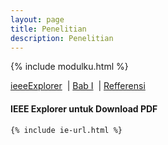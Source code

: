 ```yaml
---
layout: page
title: Penelitian
description: Penelitian 
---
```

{% include modulku.html %}
<!--
	modulku.html berisi javascript untuk cek mobile device, 
	jika perangkat mobile device maka ubah div-kolom menjadi div-rows
-->
<script>

	function msg(a){
		alert(a);
	}

	function checkmobile(a,b){
		//---Periksa jika perangkat Mobile Device maka tampilkan a dan hide b
		if( /Android|webOS|iPhone|iPad|iPod|BlackBerry|IEMobile|Opera Mini/i.test(navigator.userAgent) ) {
			document.getElementById(a).style.display = 'block';
			document.getElementById(b).style.display = 'none';
		}
		else
		{
			;
		}
	}

	function showinrows(a,b){
			document.getElementById(a).style.display = 'block';
			document.getElementById(b).style.display = 'none';
	}

	window.onload = function(){ 

		if( /Android|webOS|iPhone|iPad|iPod|BlackBerry|IEMobile|Opera Mini/i.test(navigator.userAgent) ) {
			var d4 = document.getElementById('sir');
			d4.style.visibility = "hidden";
			//alert("TES PESAN-PESAN .........!");
		}
	};
	function openpdf (fpdf){
		window.open(fpdf);
		window.title("Open-File")
	}

	function showx(a) {
		var dtag = ["bab1","i3e","reff","reff-ts"];
		for(var i = 0;i < dtag.length;i++){
			if (a == dtag[i]){
				document.getElementById(a).style.display = 'block';
			}else{
				document.getElementById(dtag[i]).style.display = 'none';
			}
		}

	}

</script>

<div class="tocContainer">
	<a href="#"  onclick="showx('i3e')">ieeeExplorer</a>
	&nbsp;|&nbsp;<a href="#"  onclick="showx('bab1')">Bab I</a>
	&nbsp;|&nbsp;<a href="#"  onclick="showx('reff');checkmobile('mreff','reff')">Refferensi</a>

</div>

<!-- TAMBAHAN UNTUK IEEE BOX 
<div class="tocContainer" style="display:block" border="0">
	<h4> IEEE Explorer untuk Download PDF </h4>

	{% include ie-url.html %}

</div>
END UNTUK IEEE BOX -->





<div id="i3e" style="display:block" border="0" class="tocContainer">
	<h4> IEEE Explorer untuk Download PDF </h4>

	{% include ie-url.html %}

</div>
<div id="bab1" style="display:none" border="0">
	<h4> BAB I </h4>

	{%include penelitian/bab1.html%}

</div>
<div id="reff" style="display:none" border="0">
	<h4> Referensi Papers | <a href="#" id="cl" onclick="rowtc()">Column</a><a href="#" id="rw" onclick="ctrow()">Rows</a>
</h4>

	{%include penelitian/reff-ts.html%}

</div>

<!--



<button onclick="topFunction()" id="myBtn" title="Go to top">xxx-Top</button>
-->

